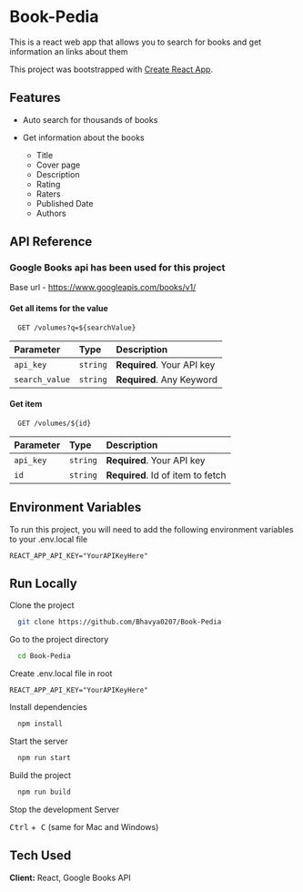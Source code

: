 # Book-Pedia


This is a react web app that allows you to search for
books and get information an links about them

This project was bootstrapped with [Create React App](https://github.com/facebook/create-react-app).
## Features

- Auto search for thousands of books

- Get information about the books
  - Title
  - Cover page
  - Description
  - Rating
  - Raters
  - Published Date
  - Authors
## API Reference
### Google Books api has been used for this project

Base url - https://www.googleapis.com/books/v1/
#### Get all items for the value

```http
  GET /volumes?q=${searchValue}
```

| Parameter | Type     | Description                |
| :-------- | :------- | :------------------------- |
| `api_key` | `string` | **Required**. Your API key |
| `search_value` | `string` | **Required**. Any Keyword |

#### Get item

```http
  GET /volumes/${id}
```

| Parameter | Type     | Description                       |
| :-------- | :------- | :-------------------------------- |
| `api_key` | `string` | **Required**. Your API key |
| `id`      | `string` | **Required**. Id of item to fetch |



## Environment Variables

To run this project, you will need to add the following environment variables to your .env.local file

`REACT_APP_API_KEY="YourAPIKeyHere"`




## Run Locally

Clone the project

```bash
  git clone https://github.com/Bhavya0207/Book-Pedia
```

Go to the project directory

```bash
  cd Book-Pedia
```

Create .env.local file in root

```
REACT_APP_API_KEY="YourAPIKeyHere"
```

Install dependencies

```bash
  npm install
```

Start the server

```bash
  npm run start
```

Build the project

```bash
  npm run build
```

Stop the development Server


<kbd>Ctrl</kbd> +<kbd> C</kbd> (same for Mac and Windows)


## Tech Used

**Client:** React, Google Books API


